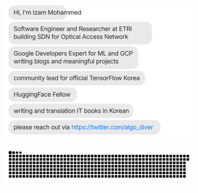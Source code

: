 [![](https://github.com/izam-mohammed/izam-mohammed/blob/main/chat.svg)](https://twitter.com/algo_diver)



![](https://github.com/izam-mohammed/izam-mohammed/blob/main/github-contribution-grid-snake.svg)
